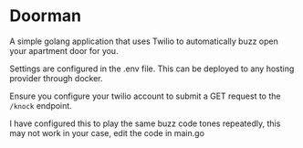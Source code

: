 # Doorman

A simple golang application that uses Twilio to automatically buzz open your apartment door for you.

Settings are configured in the .env file.  This can be deployed to any hosting provider through docker.

Ensure you configure your twilio account to submit a GET request to the `/knock` endpoint.

I have configured this to play the same buzz code tones repeatedly, this may not work in your case, edit the code in main.go